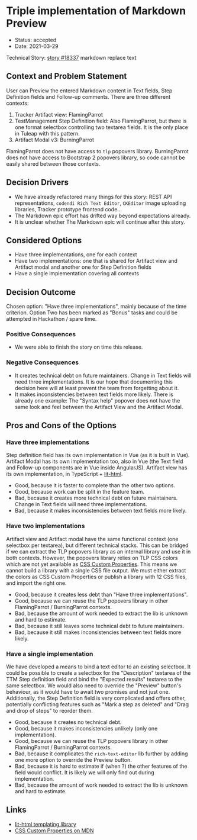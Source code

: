 # Triple implementation of Markdown Preview

* Status: accepted
* Date: 2021-03-29

Technical Story: [story #18337][0] markdown replace text

## Context and Problem Statement

User can Preview the entered Markdown content in Text fields, Step Definition fields and Follow-up comments.
There are three different contexts:
1. Tracker Artifact view: FlamingParrot
2. TestManagement Step Definition field: Also FlamingParrot, but there is one format selectbox controlling
   two textarea fields. It is the only place in Tuleap with this pattern.
3. Artifact Modal v3: BurningParrot

FlamingParrot does not have access to `tlp` popovers library. BurningParrot does not have access
to Bootstrap 2 popovers library, so code cannot be easily shared between those contexts.

## Decision Drivers

* We have already refactored many things for this story: REST API representations, `codendi Rich Text Editor`,
  `CKEditor` image uploading libraries,  Tracker prototype frontend code...
* The Markdown epic effort has drifted way beyond expectations already.
* It is unclear whether The Markdown epic will continue after this story.

## Considered Options

* Have three implementations, one for each context
* Have two implementations: one that is shared for Artifact view and Artifact modal and another one
  for Step Definition fields
* Have a single implementation covering all contexts

## Decision Outcome

Chosen option: "Have three implementations", mainly because of the time criterion. Option Two has been marked as "Bonus"
tasks and could be attempted in Hackathon / spare time.

### Positive Consequences

* We were able to finish the story on time this release.

### Negative Consequences

* It creates technical debt on future maintainers. Change in Text fields will need three implementations. It is our hope
  that documenting this decision here will at least prevent the team from forgetting about it.
* It makes inconsistencies between text fields more likely. There is already one example: The "Syntax help" popover does
  not have the same look and feel between the Artifact View and the Artifact Modal.

## Pros and Cons of the Options

### Have three implementations

Step definition field has its own implementation in Vue (as it is built in Vue). Artifact Modal has its own implementation
too, also in Vue (the Text field and Follow-up components are in Vue inside AngularJS). Artifact view has its own
implementation, in TypeScript + [lit-html][1].

* Good, because it is faster to complete than the other two options.
* Good, because work can be split in the feature team.
* Bad, because it creates more technical debt on future maintainers. Change in Text fields will need three implementations.
* Bad, because it makes inconsistencies between text fields more likely.

### Have two implementations

Artifact view and Artifact modal have the same functional context (one selectbox per textarea), but different technical
stacks. This can be bridged if we can extract the TLP popovers library as an internal library and use it in both contexts.
However, the popovers library relies on TLP CSS colors which are not yet available as [CSS Custom Properties][2]. This
means we cannot build a library with a single CSS file output. We must either extract the colors as CSS Custom Properties
or publish a library with 12 CSS files, and import the right one.

* Good, because it creates less debt than "Have three implementations".
* Good, because we can reuse the TLP popovers library in other FlamingParrot / BurningParrot contexts.
* Bad, because the amount of work needed to extract the lib is unknown and hard to estimate.
* Bad, because it still leaves some technical debt to future maintainers.
* Bad, because it still makes inconsistencies between text fields more likely.

### Have a single implementation

We have developed a means to bind a text editor to an existing selectbox. It could be possible to create a selectbox for
the "Description" textarea of the TTM Step definition field and bind the "Expected results" textarea to the same selectbox.
We would also need to override the "Preview" button's behaviour, as it would have to await two promises and not just one.
Additionally, the Step Definition field is very complicated and offers other, potentially conflicting features such as
"Mark a step as deleted" and "Drag and drop of steps" to reorder them.

* Good, because it creates no technical debt.
* Good, because it makes inconsistencies unlikely (only one implementation).
* Good, because we can reuse the TLP popovers library in other FlamingParrot / BurningParrot contexts.
* Bad, because it complicates the `rich-text-editor` lib further by adding one more option to override the Preview button.
* Bad, because it is hard to estimate if (when ?) the other features of the field would conflict. It is likely we will
  only find out during implementation.
* Bad, because the amount of work needed to extract the lib is unknown and hard to estimate.

## Links

* [lit-html templating library][1]
* [CSS Custom Properties on MDN][2]

[0]: https://tuleap.net/plugins/tracker/?aid=18337
[1]: https://lit-html.polymer-project.org/
[2]: https://developer.mozilla.org/en-US/docs/Web/CSS/Using_CSS_custom_properties
